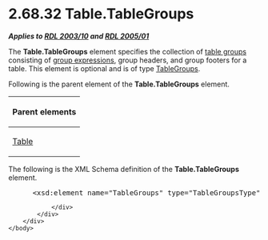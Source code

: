<html dir="LTR" xmlns:mshelp="http://msdn.microsoft.com/mshelp" xmlns:ddue="http://ddue.schemas.microsoft.com/authoring/2003/5" xmlns:xlink="http://www.w3.org/1999/xlink" xmlns:tool="http://www.microsoft.com/tooltip">
    <head>
        <meta http-equiv="Content-Type" content="text/html; CHARSET=utf-8"></meta>
        <meta name="save" content="history"></meta>
        <title>2.68.32 Table.TableGroups</title>
        <xml>
            <mshelp:toctitle title="2.68.32 Table.TableGroups"></mshelp:toctitle>
            <mshelp:rltitle title="[MS-RDL]: Table.TableGroups"></mshelp:rltitle>
            <mshelp:keyword index="A" term="1ca06205-00fb-44e9-9adc-ddb30b6437e9"></mshelp:keyword>
            <mshelp:attr name="DCSext.ContentType" value="open specification"></mshelp:attr>
            <mshelp:attr name="AssetID" value="1ca06205-00fb-44e9-9adc-ddb30b6437e9"></mshelp:attr>
            <mshelp:attr name="TopicType" value="kbRef"></mshelp:attr>
            <mshelp:attr name="DCSext.Title" value="[MS-RDL]: Table.TableGroups" />
        </xml>
    </head>
    <body>
        <div id="header">
            <h1 class="heading">2.68.32 Table.TableGroups</h1>
        </div>
        <div id="mainSection">
            <div id="mainBody">
                <div id="allHistory" class="saveHistory"></div>
                <div id="sectionSection0" class="section" name="collapseableSection">
                    

<p><b><i>Applies to </i></b><a href="a7e2ad00-07c8-4f6d-80ab-3ad55df7b233.htm"><b><i>RDL 2003/10</i></b></a><b>
<i>and </i></b><a href="3ebe2912-4958-4832-b391-cad1f5e13338.htm"><b><i>RDL 2005/01</i></b></a></p>

<p>The <b>Table.TableGroups</b> element specifies the
collection of <a href="b2482b3f-74ab-4ca8-a9e5-c07955011743.htm#gt_b0045cdc-5554-4df8-b115-e86be1607858">table groups</a>
consisting of <a href="b2482b3f-74ab-4ca8-a9e5-c07955011743.htm#gt_75bd4c80-aee7-4a88-bfb7-2228acc3ffe6">group
expressions</a>, group headers, and group footers for a table. This element is
optional and is of type <a href="23c207ee-ee5e-44ac-b1ff-05f733ad1397.htm">TableGroups</a>.
</p>

<p>Following is the parent element of the <b>Table.TableGroups</b>
element.</p>

<table>
 <thead>
  <tr>
   <th>
   <p>Parent elements</p>
   </th>
  </tr>
 </thead>
 <tr>
  <td>
  <p><a href="660db744-699e-4ca3-a2d6-a5cab4bcf9b0.htm">Table</a></p>
  </td>
 </tr>
</table>

<p>The following is the XML Schema definition of the <b>Table.TableGroups</b>
element.</p>

<dl>
<dd>
<div><pre> &lt;xsd:element name=&quot;TableGroups&quot; type=&quot;TableGroupsType&quot; minOccurs=&quot;0&quot; /&gt;
</pre></div>
</dd></dl>


                </div>
            </div>
        </div>
    </body>
</html>